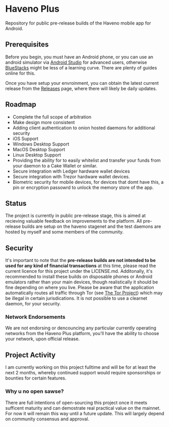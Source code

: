 # Haveno Plus

Repository for public pre-release builds of the Haveno mobile app for Android.

## Prerequisites

Before you begin, you must have an Android phone, or you can use an android simulator via [Android Studio](https://studio.android.com) for advanced users, otherwise [BlueStacks](https://www.bluestacks.com/download.html) might be less of a learning curve. There are plenty of guides online for this.

Once you have setup your envroinment, you can obtain the latest current release from the [Releases](https://github.com/KewbitXMR/haveno-plus/releases) page, where there will likely be daily updates.

## Roadmap

- Complete the full scope of arbitration
- Make design more consistent
- Adding client authentication to onion hosted daemons for additional security
- iOS Support
- Windows Desktop Support
- MacOS Desktop Support
- Linux Desktop Support
- Providing the ability for to easily whitelist and transfer your funds from your daemon to a Cake Wallet or similar.
- Secure integration with Ledger hardware wallet devices
- Secure integration with Trezor hardware wallet devices.
- Biometric security for mobile devices, for devices that domt have this, a pin or encryption passowrd to unlock the memory store of the app.

## Status

The project is currently in public pre-release stage, this is aimed at recieving valuable feedback on improvements to the platform. All pre-release builds are setup on the haveno stagenet and the test daemons are hosted by myself and some members of the community.

## Security

It's important to note that the **pre-release builds are not intended to be used for any kind of financial transactions** at this time, please read the current licence for this project under the LICENSE.md. Additonally, it's recommended to install these builds on disposable phones or Android emulators rather than your main devices, though realistically it should be fine depending on where you live. Please be aware that the application automatically routes all traffic through Tor (see [The Tor Project](https://thetorproject.org)) which may be illegal in certain jurisdications. It is not possible to use a clearnet daemon, for your security.

### Network Endorsements

We are not endorsing or dencouncing any particular currently operating networks from the Haveno Plus platform, you'll have the ability to choose your network, upon official release.

## Project Activity

I am currently working on this project fulltime and will be for at least the next 2 months, whereby continued support would require sponsorships or bounties for certain features.

### Why u no open sawse?

There are full intentions of open-sourcing this project once it meets sufficent maturity and can demostrate real practical value on the mainnet. For now it will remain this way until a future update. This will largely depend on community consensus and approval.
